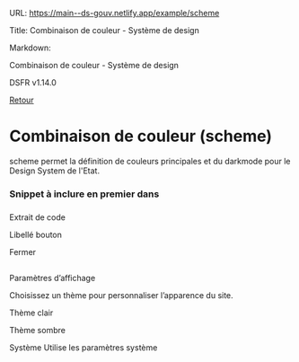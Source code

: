 URL:
https://main--ds-gouv.netlify.app/example/scheme

Title:
Combinaison de couleur - Système de design

Markdown:


Combinaison de couleur - Système de design


DSFR v1.14.0


[Retour](../)


# Combinaison de couleur (scheme)


scheme permet la définition de couleurs principales et du darkmode pour le Design System de l'Etat.


### Snippet à inclure en premier dans <body></body>


###
Extrait de code


<script type="module">
const e="system",t="dark",c="dark",o="data-fr-theme",a="data-fr-scheme",r=`:root[${o}], :root[${a}]`,m=()=>{document.documentElement.setAttribute(o,c),document.documentElement.style.colorScheme="dark"},n=()=>{window.matchMedia("(prefers-color-scheme: dark)").matches&&m()};(()=>{if(document.documentElement.matches(r)){const c=(()=>{try{return"localStorage"in window&&null!==window.localStorage}catch(e){return!1}})()?localStorage.getItem("scheme"):"",o=document.documentElement.getAttribute(a);switch(!0){case c===t:m();break;case c===e:n();break;case o===t:m();break;case o===e:n()}}})();

</script>


Libellé bouton


Fermer


##
Paramètres d’affichage


Choisissez un thème pour personnaliser l’apparence du site.


Thème clair


Thème sombre


Système
Utilise les paramètres système